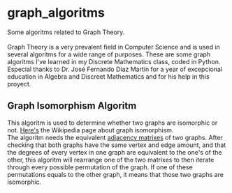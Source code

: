 # graph_algoritms
Some algoritms related to Graph Theory.
\
\
Graph Theory is a very prevalent field in Computer Science and is used in several algoritms for a wide range of purposes. These are some graph algoritms I've learned in my Discrete Mathematics class, coded in Python.
\
Especial thanks to Dr. José Fernando Díaz Martín for a year of excepcional education in Algebra and Discreet Mathematics and for his help in this proyect.

## Graph Isomorphism Algoritm

This algoritm is used to determine whether two graphs are isomorphic or not. [Here's](https://en.wikipedia.org/wiki/Graph_isomorphism) the Wikipedia page about graph isomorphism.
\
The algoritm needs the equivalent [adjacency matrixes](https://en.wikipedia.org/wiki/Adjacency_matrix) of two graphs. After checking that both graphs have the same vertex and edge amount, and that the degrees of every vertex in one graph are equivalent to the one's of the other, this algoritm will rearrange one of the two matrixes to then iterate through every possible permutation of the graph. If one of these permutations equals to the other graph, it means that those two graphs are isomorphic.
